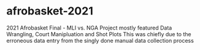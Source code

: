 # afrobasket-2021
2021 Afrobasket Final - MLI vs. NGA
Project mostly featured Data Wrangling, Court Manipluation and Shot Plots
This was chiefly due to the erroneous data entry from the singly done manual data collection process
